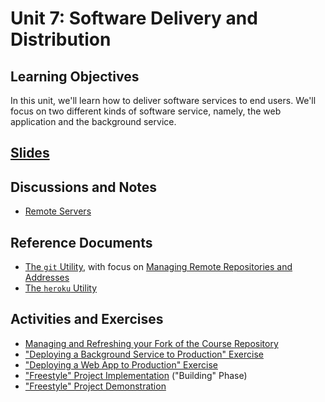 

# Unit 7: Software Delivery and Distribution

## Learning Objectives

In this unit, we'll learn how to deliver software services to end users. We'll focus on two different kinds of software service, namely, the web application and the background service.

## [Slides](https://docs.google.com/presentation/d/1iv5kLKJKrGmApFYsNMYbf7QOWsaDUu2AwrQchMWZyjg/edit?usp=sharing)

## Discussions and Notes

  + [Remote Servers](/notes/hardware/servers.md)

## Reference Documents

  + [The `git` Utility](/notes/clis/git.md), with focus on [Managing Remote Repositories and Addresses](/notes/clis/git.md#remote-repositories)
  + [The `heroku` Utility](/notes/clis/heroku.md)

## Activities and Exercises

  + [Managing and Refreshing your Fork of the Course Repository](/CONTRIBUTING.md#step-1-fork-the-repository)
  + ["Deploying a Background Service to Production" Exercise](/exercises/deploying-services/server.md)
  + ["Deploying a Web App to Production" Exercise](/exercises/deploying-web-apps/README.md)
  + ["Freestyle" Project Implementation](/projects/freestyle/implementation.md) ("Building" Phase)
  + ["Freestyle" Project Demonstration](/projects/freestyle/demonstration.md)
